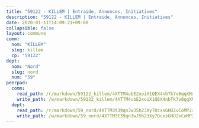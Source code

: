 ```yaml
---
title: "59122 - KILLEM | Entraide, Annonces, Initiatives"
description: "59122 - KILLEM | Entraide, Annonces, Initiatives"
date: 2020-01-11T14:09:21+09:00
collapsible: false
layout: commune
comm:
  nom: "KILLEM"
  slug: killem
  cp: "59122"
dept:
  nom: "Nord"
  slug: nord
  num: "59"
peerpad:
  comm:
    read_path: /r/markdown/59122_killem/4XTTM4ubE2xoiX1QEX4nbTk7v8qqXMx2HcJdkkiGZusaW4cRB
    write_path: /w/markdown/59122_killem/4XTTM4ubE2xoiX1QEX4nbTk7v8qqXMx2HcJdkkiGZusaW4cRB-K3TgV12iRZHEpDqCwyYAtBa8pXm9W6rh9LePKrdojJ7kgA6Ug1Xk3ccVk1dTx7WRACk1jDVfUFBK5bVyuyW3gJq7yiRF9rWmWF6rdyXwz48o4xB12V7w9dvN9K4ntzYcE7ZMj6db
  dept:
    read_path: /r/markdown/59_nord/4XTTM3t39qn3wJ5h23Xy7DcxsGHU2vCoMP2z3iS4TUn3TrtdJ
    write_path: /w/markdown/59_nord/4XTTM3t39qn3wJ5h23Xy7DcxsGHU2vCoMP2z3iS4TUn3TrtdJ-K3TgTuZGkuZqXfr6fpmH7pGsMT6ndvZQMyRDze5QBt7XScLWHoBi246kLoDKpTH2Yo4f3AFSSJqGc2ozvNww7qPLqsDjpvahxCbQ6F5znbfjp6kVgaDcTYc9LyhwSfYuCevnvZUQ
---
```


